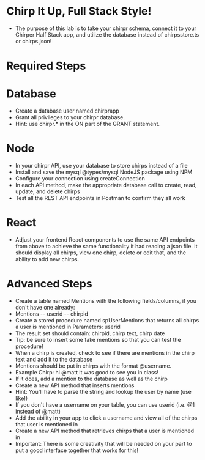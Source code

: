 # Chirp It Up, Full Stack Style!

- The purpose of this lab is to take your chirpr schema, connect it to your Chirper Half Stack app, and utilize the database instead of chirpsstore.ts or chirps.json!

# Required Steps

# Database

- Create a database user named chirprapp
- Grant all privileges to your chirpr database.
- Hint: use chirpr.\* in the ON part of the GRANT statement.

# Node

- In your chirpr API, use your database to store chirps instead of a file
- Install and save the mysql @types/mysql NodeJS package using NPM
- Configure your connection using createConnection
- In each API method, make the appropriate database call to create, read, update, and delete chirps
- Test all the REST API endpoints in Postman to confirm they all work

# React

- Adjust your frontend React components to use the same API endpoints from above to achieve the same functionality it had reading a json file. It should display all chirps, view one chirp, delete or edit that, and the ability to add new chirps.

# Advanced Steps

- Create a table named Mentions with the following fields/columns, if you don't have one already:
- Mentions
  -- userid
  -- chirpid
- Create a stored procedure named spUserMentions that returns all chirps a user is mentioned in Parameters: userid
- The result set should contain: chirpid, chirp text, chirp date
- Tip: be sure to insert some fake mentions so that you can test the procedure!
- When a chirp is created, check to see if there are mentions in the chirp text and add it to the database
- Mentions should be put in chirps with the format @username.
- Example Chirp: hi @matt it was good to see you in class!
- If it does, add a mention to the database as well as the chirp
- Create a new API method that inserts mentions
- Hint: You'll have to parse the string and lookup the user by name (use like!)
- If you don't have a username on your table, you can use userid (i.e. @1 instead of @matt)
- Add the ability in your app to click a username and view all of the chirps that user is mentioned in
- Create a new API method that retrieves chirps that a user is mentioned in
- Important: There is some creativity that will be needed on your part to put a good interface together that works for this!
